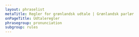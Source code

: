 ```yaml
---
layout: phraselist
metaTitle: Regler for grønlandsk udtale | Grønlandsk parlør
onPageTitle: Udtaleregler
phrasegroup: pronunciation
subgroup: rules
---
```


